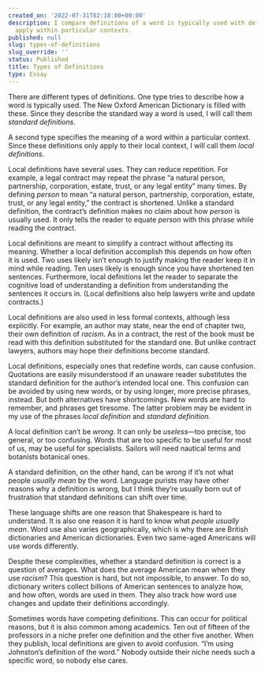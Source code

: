 ```yaml
---
created_on: '2022-07-31T02:18:00+00:00'
description: I compare definitions of a word is typically used with definitions that
  apply within particular contexts.
published: null
slug: types-of-definitions
slug_override: ''
status: Published
title: Types of Definitions
type: Essay
---
```

There are different types of definitions. One type tries to describe how a word is typically used. The New Oxford American Dictionary is filled with these. Since they describe the standard way a word is used, I will call them *standard definitions*.

A second type specifies the meaning of a word within a particular context. Since these definitions only apply to their local context, I will call them *local definitions*.

Local definitions have several uses. They can reduce repetition. For example, a legal contract may repeat the phrase “a natural person, partnership, corporation, estate, trust, or any legal entity” many times. By defining *person* to mean “a natural person, partnership, corporation, estate, trust, or any legal entity,” the contract is shortened. Unlike a standard definition, the contract’s definition makes no claim about how *person* is usually used. It only tells the reader to equate *person* with this phrase while reading the contract.

Local definitions are meant to simplify a contract without affecting its meaning. Whether a local definition accomplish this depends on how often it is used. Two uses likely isn’t enough to justify making the reader keep it in mind while reading. Ten uses likely is enough since you have shortened ten sentences. Furthermore, local definitions let the reader to separate the cognitive load of understanding a definition from understanding the sentences it occurs in. (Local definitions also help lawyers write and update contracts.)

Local definitions are also used in less formal contexts, although less explicitly. For example, an author may state, near the end of chapter two, their own definition of *racism*. As in a contract, the rest of the book must be read with this definition substituted for the standard one. But unlike contract lawyers, authors may hope their definitions become standard.

Local definitions, especially ones that redefine words, can cause confusion. Quotations are easily misunderstood if an unaware reader substitutes the standard definition for the author’s intended local one. This confusion can be avoided by using new words, or by using longer, more precise phrases, instead. But both alternatives have shortcomings. New words are hard to remember, and phrases get tiresome. The latter problem may be evident in my use of the phrases *local definition* and *standard definition*.

A local definition can’t be *wrong*. It can only be *useless*—too precise, too general, or too confusing. Words that are too specific to be useful for most of us, may be useful for specialists. Sailors will need nautical terms and botanists botanical ones.

A standard definition, on the other hand, can be *wrong* if it’s not what people *usually mean* by the word. Language purists may have other reasons why a definition is wrong, but I think they’re usually born out of frustration that standard definitions can shift over time.

These language shifts are one reason that Shakespeare is hard to understand. It is also one reason it is hard to know what *people usually mean*. Word use also varies geographically, which is why there are British dictionaries and American dictionaries. Even two same-aged Americans will use words differently.

Despite these complexities, whether a standard definition is correct is a question of averages. What does the average American mean when they use *racism*? This question is hard, but not impossible, to answer. To do so, dictionary writers collect billions of American sentences to analyze how, and how often, words are used in them. They also track how word use changes and update their definitions accordingly.

Sometimes words have competing definitions. This can occur for political reasons, but it is also common among academics. Ten out of fifteen of the professors in a niche prefer one definition and the other five another. When they publish, local definitions are given to avoid confusion. “I’m using Johnston’s definition of the word.” Nobody outside their niche needs such a specific word, so nobody else cares.
